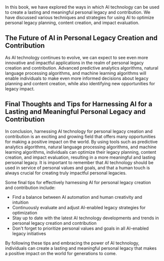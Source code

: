 
In this book, we have explored the ways in which AI technology can be used to create a lasting and meaningful personal legacy and contribution. We have discussed various techniques and strategies for using AI to optimize personal legacy planning, content creation, and impact evaluation.

The Future of AI in Personal Legacy Creation and Contribution
-------------------------------------------------------------

As AI technology continues to evolve, we can expect to see even more innovative and impactful applications in the realm of personal legacy creation and contribution. Advanced predictive analytics algorithms, natural language processing algorithms, and machine learning algorithms will enable individuals to make even more informed decisions about legacy planning and content creation, while also identifying new opportunities for legacy impact.

Final Thoughts and Tips for Harnessing AI for a Lasting and Meaningful Personal Legacy and Contribution
-------------------------------------------------------------------------------------------------------

In conclusion, harnessing AI technology for personal legacy creation and contribution is an exciting and growing field that offers many opportunities for making a positive impact on the world. By using tools such as predictive analytics algorithms, natural language processing algorithms, and machine learning algorithms, individuals can optimize their legacy planning, content creation, and impact evaluation, resulting in a more meaningful and lasting personal legacy. It is important to remember that AI technology should be used in service of personal values and goals, and that a human touch is always crucial for creating truly impactful personal legacies.

Some final tips for effectively harnessing AI for personal legacy creation and contribution include:

* Find a balance between AI automation and human creativity and intuition
* Continuously evaluate and adjust AI-enabled legacy strategies for optimization
* Stay up to date with the latest AI technology developments and trends in personal legacy creation and contribution
* Don't forget to prioritize personal values and goals in all AI-enabled legacy initiatives

By following these tips and embracing the power of AI technology, individuals can create a lasting and meaningful personal legacy that makes a positive impact on the world for generations to come.
